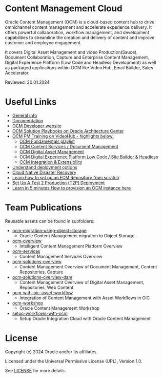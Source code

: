 # Content Management Cloud

Oracle Content Management (OCM) is a cloud-based content hub to drive omnichannel content management and accelerate experience delivery. It offers powerful collaboration, workflow management, and development capabilities to streamline the creation and delivery of content and improve customer and employee engagement.

It covers Digital Asset Management and video Production(Sauce), Document Collaboration, Capture and Enterprise Content Management, Digital Experience Platform (Low Code and Headless Development) as well as packaged applications within OCM like Video Hub, Email Builder, Sales Accelerator. 

Reviewed: 30.01.2024

# Useful Links

- [General info](http://oracle.com/content-management/)
- [Documentation](https://docs.oracle.com/en/cloud/paas/content-cloud/index.html/)
- [OCM Developer website](https://developer.oracle.com/technologies/content-management.html)
- [OCM Solution Playbooks on Oracle Architecture Center](https://docs.oracle.com/solutions/?q=&cType=reference-architectures%2Csolution-playbook%2Cbuilt-deployed&product=Content%20Management&sort=date-desc&lang=en/)
- [OCM PM Training on VideoHub - highlights below:](https://videohub.oracle.com/channel/Oracle%2BContent%2BManagement%2B%2528OCM%2529%2BTraining/167233142)
    - [OCM Fundamentals playlist](https://videohub.oracle.com/playlist/dedicated/167233142/1_qfyi6b02/)
    - [OCM Content Services / Document Management](https://videohub.oracle.com/playlist/dedicated/167233142/1_7up05717/)
    - [OCM Digital Asset Management](https://videohub.oracle.com/playlist/dedicated/167233142/1_kf36lrld/)
    - [OCM Digital Experience Platform Low Code / Site Builder & Headless](https://videohub.oracle.com/playlist/dedicated/167233142/1_bgzwwzgp)
    - [OCM Integration & Extensibility](https://videohub.oracle.com/playlist/dedicated/167233142/1_029312og/)
- [Understand deployment options](https://docs.oracle.com/en/cloud/paas/content-cloud/administer/understand-your-deployment-architecture-options.html#GUID-5A4B5098-5E15-448F-91D6-FE05F4ED15DA)
- [Cloud Native Disaster Recovery](https://docs.oracle.com/en/cloud/paas/content-cloud/administer/understand-your-deployment-architecture-options.html#GUID-84E5932D-9EBC-46F9-A243-5FA45BCA8579)
- [Learn how to set up an ECM Repository from scratch](https://docs.oracle.com/en/cloud/paas/content-cloud/content-capture-engineering/index.html#introduction)
- [Set Up A Test 2 Production (T2P) Deployment](https://docs.oracle.com/en/cloud/paas/content-cloud/administer/set-test-production-t2p-deployment.html#GUID-35087199-8AEC-403A-934B-6D85E771B330)
- [Learn in 5 minutes How to provision an OCM instance here](https://www.youtube.com/watch?v=v46zEhUYEQs/)

# Team Publications

Reusable assets can be found in subfolders:
- [ocm-migration-using-object-storage](ocm-migration-using-object-storage)
  - Oracle Content Management migration to Object Storage.
- [ocm-overview](ocm-overview)
  - Intelligent Content Management Platform Overview
- [ocm-services](ocm-services)
  - Content Management Services Overview
- [ocm-solutions-overview](ocm-solutions-overview)
  - Content Management Overview of Document Management, Content Repositories, Capture
- [ocm-solutions-overview-dam](ocm-solutions-overview-dam)
  - Content Management Overview of Digital Asset Management, Repositories, Web Content
- [ocm-with-oic-asset-workflow](ocm-with-oic-asset-workflow)
  - Integration of Content Management with Asset Workflows in OIC
- [ocm-workshop](ocm-workshop)
  - Oracle Content Management Workshop 
- [setup-workflows-with-ocm](setup-workflows-with-ocm)
  - Setup Oracle Integration Cloud with Oracle Content Management

# License

Copyright (c) 2024 Oracle and/or its affiliates.

Licensed under the Universal Permissive License (UPL), Version 1.0.

See [LICENSE](https://github.com/oracle-devrel/technology-engineering/blob/main/LICENSE) for more details.
